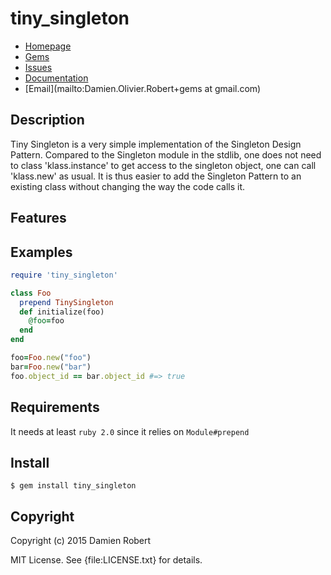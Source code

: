 # tiny_singleton

* [Homepage](https://github.com/DamienRobert/tiny_singleton#readme)
* [Gems]("https://rubygems.org/gems/tiny_singleton)
* [Issues](https://github.com/DamienRobert/tiny_singleton/issues)
* [Documentation](http://rubydoc.info/gems/tiny_singleton/frames)
* [Email](mailto:Damien.Olivier.Robert+gems at gmail.com)

## Description

  Tiny Singleton is a very simple implementation of the Singleton Design
  Pattern. Compared to the Singleton module in the stdlib, one does not
  need to class 'klass.instance' to get access to the singleton object, one
  can call 'klass.new' as usual. It is thus easier to add the Singleton
  Pattern to an existing class without changing the way the code calls it.

## Features

## Examples

``` ruby
require 'tiny_singleton'

class Foo
  prepend TinySingleton
  def initialize(foo)
    @foo=foo
  end
end

foo=Foo.new("foo")
bar=Foo.new("bar")
foo.object_id == bar.object_id #=> true
```

## Requirements

It needs at least `ruby 2.0` since it relies on `Module#prepend`

## Install

    $ gem install tiny_singleton

## Copyright

Copyright (c) 2015 Damien Robert

MIT License. See {file:LICENSE.txt} for details.
